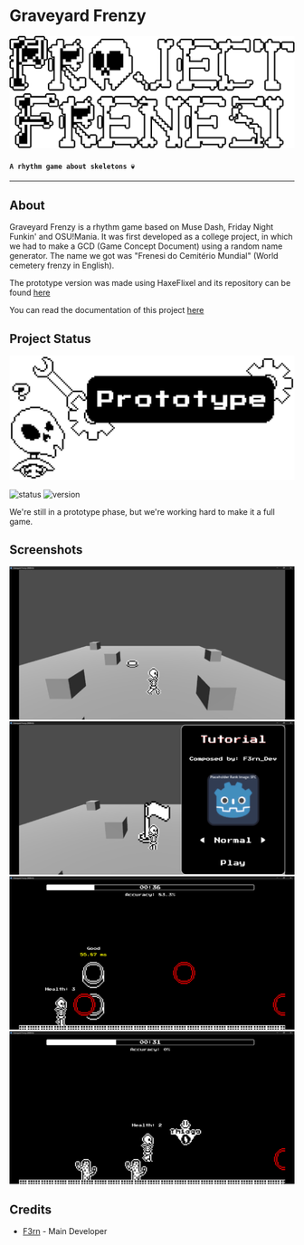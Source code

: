 # Graveyard Frenzy

![Graveyard Frenzy](./docs/images/LOGO.png)
#### `A rhythm game about skeletons 💀`
***

## About
Graveyard Frenzy is a rhythm game based on Muse Dash, Friday Night Funkin' and OSU!Mania. It was first developed as a college project, in which we had to make a GCD (Game Concept Document) using a random name generator. The name we got was "Frenesi do Cemitério Mundial" (World cemetery frenzy in English).

The prototype version was made using HaxeFlixel and its repository can be found [here](https://github.com/F3rnDev/Frenesi-do-Cemiterio-Mundial)

You can read the documentation of this project [here]() <!-- WHEN YOU MAKE IT PUBLIC REMEMBER TO ADD THE LINK-->

## Project Status
![StatusSplashImage](./docs/images/Status.png)

![status](https://img.shields.io/badge/status-prototype-yellow) ![version](https://img.shields.io/badge/version-v0.0.1-blue)

We're still in a prototype phase, but we're working hard to make it a full game. <!-- If you're interested in seeing the progress, you can check our roadmap [here](). --> <!-- Add roadmap in documantation-->

## Screenshots
![screnshot1](./docs/images/screenshots/prototype/screen1.png)
![screnshot3](./docs/images/screenshots/prototype/screen2.png)
![screnshot4](./docs/images/screenshots/prototype/screen3.png)
![screnshot5](./docs/images/screenshots/prototype/screen4.png)

## Credits
- [F3rn](https://github.com/F3rnDev) - Main Developer